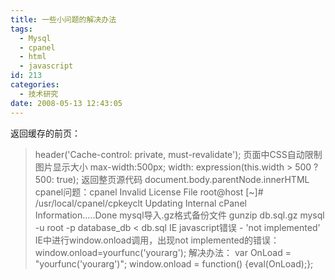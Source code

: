 ```yaml
---
title: 一些小问题的解决办法
tags:
  - Mysql
  - cpanel
  - html
  - javascript
id: 213
categories:
  - 技术研究
date: 2008-05-13 12:43:05
---
```


返回缓存的前页：
> header('Cache-control: private, must-revalidate');
页面中CSS自动限制图片显示大小
> max-width:500px;
> width: expression(this.width &gt; 500 ? 500: true);
返回整页源代码
> document.body.parentNode.innerHTML
cpanel问题：cpanel Invalid License File
> root@host [~]# /usr/local/cpanel/cpkeyclt
> Updating Internal cPanel Information.....Done
mysql导入.gz格式备份文件
> gunzip db.sql.gz
> mysql -u root -p database_db &lt; db.sql
IE javascript错误 - 'not implemented'
> IE中进行window.onload调用，出现not implemented的错误：
> window.onload=yourfunc('yourarg');
> 解决办法：
> var OnLoad = "yourfunc('yourarg')";
> window.onload = function() {eval(OnLoad);};